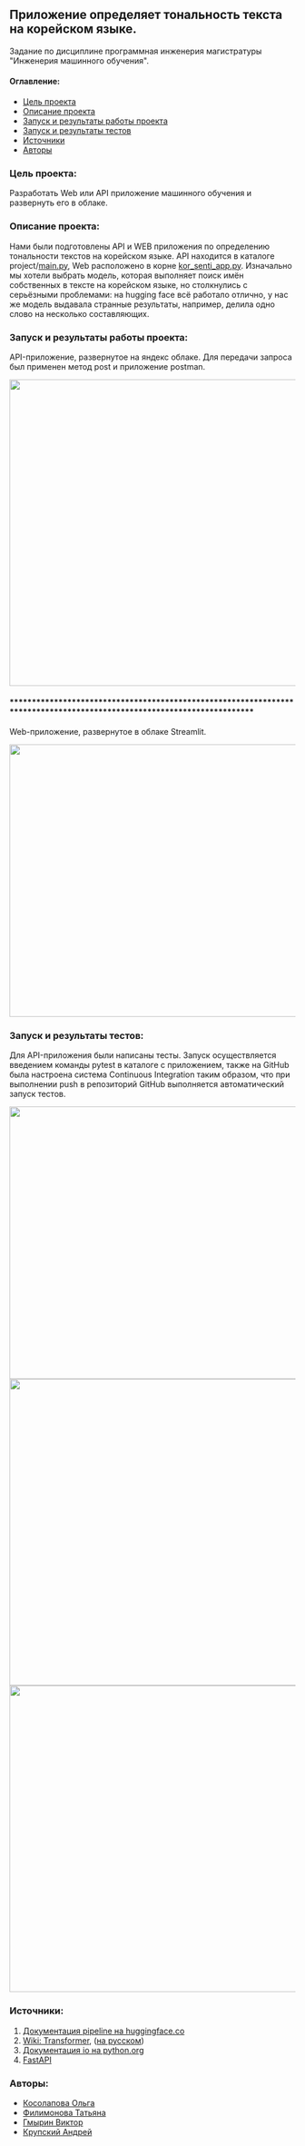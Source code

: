 ## Приложение определяет тональность текста на корейском языке.
Задание по дисциплине программная инженерия магистратуры "Инженерия машинного обучения".

#### Оглавление:
- [Цель проекта](#цель-проекта)
- [Описание проекта](#описание-проекта)
- [Запуск и результаты работы проекта](#запуск-и-результаты-работы-проекта)
- [Запуск и результаты тестов](#запуск-и-результаты-тестов)
- [Источники](#источники)
- [Авторы](#авторы)


### Цель проекта:

Разработать Web или API приложение машинного обучения и развернуть его в облаке. 

### Описание проекта:

Нами были подготовлены API и WEB приложения по определению тональности текстов на корейском языке. API находится в каталоге project/[main.py](https://github.com/OlgaKslpv/ml-group31/blob/main/project/main.py), Web расположено в корне [kor_senti_app.py](https://github.com/OlgaKslpv/ml-group31/blob/main/kor_senti_app.py). Изначально мы хотели выбрать модель, которая выполняет поиск имён собственных в тексте на корейском языке, но столкнулись с серьёзными проблемами: на hugging face всё работало отлично, у нас же модель выдавала странные результаты, например, делила одно слово на несколько составляющих.

### Запуск и результаты работы проекта:


API-приложение, развернутое на яндекс облаке. Для передачи запроса был применен метод post и приложение postman.


<img src="https://user-images.githubusercontent.com/118006933/215146049-599d74ca-a6b4-432a-b6ae-19b802c737ae.png" width="960" height="540">

#### ***********************************************************************************************************************

Web-приложение, развернутое в облаке Streamlit.

<img src="https://user-images.githubusercontent.com/118010434/215248116-eb4c1364-8807-43ed-bb2b-b86abfa0ea81.png" width="640" height="480">

### Запуск и результаты тестов:

Для API-приложения были написаны тесты. Запуск осуществляется введением команды pytest в каталоге с приложением, также на GitHub была настроена система  Continuous Integration таким образом, что при выполнении push в репозиторий GitHub выполняется автоматический запуск тестов.

<img src="https://user-images.githubusercontent.com/118006933/215255939-fb817cf0-75b4-4e5c-b1f8-36685e6d475a.png" width="640" height="480"> 
<img src="https://user-images.githubusercontent.com/118006933/215255852-d04970bc-cc31-491d-9054-b8249564f2be.png" width="960" height="540">
<img src="https://user-images.githubusercontent.com/118006933/215255898-589adf39-0319-4dbe-bd95-64c77a0058ba.png" width="960" height="540">

### Источники:

1. [Документация pipeline на huggingface.co](https://huggingface.co/docs/transformers/main_classes/pipelines)
2. [Wiki: Transformer](https://en.wikipedia.org/wiki/Transformer_(machine_learning_model)), ([на русском](https://ru.wikipedia.org/wiki/%D0%A2%D1%80%D0%B0%D0%BD%D1%81%D1%84%D0%BE%D1%80%D0%BC%D0%B5%D1%80_(%D0%BC%D0%BE%D0%B4%D0%B5%D0%BB%D1%8C_%D0%BC%D0%B0%D1%88%D0%B8%D0%BD%D0%BD%D0%BE%D0%B3%D0%BE_%D0%BE%D0%B1%D1%83%D1%87%D0%B5%D0%BD%D0%B8%D1%8F)))
3. [Документация io на python.org](https://docs.python.org/3/library/io.html)
4. [FastAPI](https://fastapi.tiangolo.com/)

### Авторы:
- [Косолапова Ольга](https://github.com/OlgaKslpv)
- [Филимонова Татьяна](https://github.com/Tatiana-Filimonova)
- [Гмырин Виктор](https://github.com/Victor-Gmyrin)
- [Крупский Андрей](https://github.com/KrupskiiAndrei)
